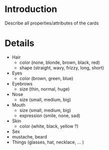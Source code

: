# Introduction #

Describe all properties/attributes of the cards


# Details #

  * Hair
    * color (none, blonde, brown, black, red)
    * shape (straight, wavy, frizzy, long, short)
  * Eyes
    * color (brown, green, blue)
  * Eyebrows
    * size (thin, normal, huge)
  * Nose
    * size (small, medium, big)
  * Mouth
    * size (small, medium, big)
    * expression (smile, none, sad)
  * Skin
    * color (white, black, yellow ?)
  * Sex
  * mustache, beard
  * Things (glasses, hat, necklace, ... )